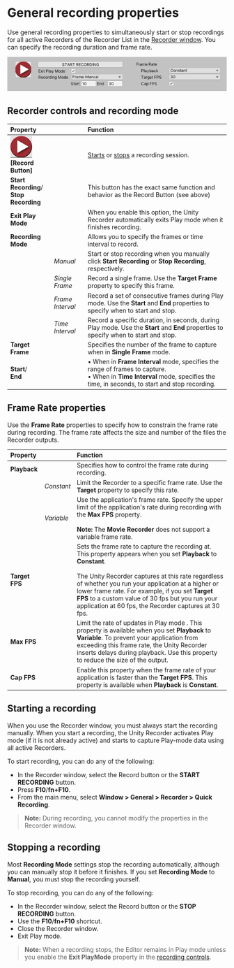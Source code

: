 # General recording properties

Use general recording properties to simultaneously start or stop recordings for all active Recorders of the Recorder List in the [Recorder window](RecordingRecorderWindow.md). You can specify the recording duration and frame rate.

![](Images/RecordingControls.png)

## Recorder controls and recording mode

|Property||Function|
|:---|:---|:---|
|![](Images/BtnRecord.png)<br/>**[Record Button]**   | | [Starts](#starting-a-recording) or [stops](stopping-a-recording) a recording session.  |
| **Start Recording**/<br/>**Stop Recording** | | This button has the exact same function and behavior as the Record Button (see above)|
|**Exit Play Mode**   | | When you enable this option, the Unity Recorder automatically exits Play mode when it finishes recording.  |
| **Recording Mode** ||Allows you to specify the frames or time interval to record.|
||_Manual_ |Start or stop recording when you manually click **Start Recording** or **Stop Recording**, respectively.|
|| _Single Frame_ |Record a single frame. Use the **Target Frame** property to specify this frame.|
|| _Frame Interval_ |Record a set of consecutive frames during Play mode. Use the **Start** and **End** properties to specify when to start and stop.|
|| _Time Interval_ |Record a specific duration, in seconds, during Play mode. Use the **Start** and **End** properties to specify when to start and stop.|
| **Target Frame** ||Specifies the number of the frame to capture when in **Single Frame** mode.|
| **Start**/ <br/> **End** ||• When in **Frame Interval** mode, specifies the range of frames to capture.<br/>• When in **Time Interval** mode, specifies the time, in seconds, to start and stop recording.|

## Frame Rate properties

Use the **Frame Rate** properties to specify how to constrain the frame rate during recording. The frame rate affects the size and number of the files the Recorder outputs.

|Property||Function|
|:---|:---|:---|
| **Playback** ||Specifies how to control the frame rate during recording.|
|| _Constant_ |Limit the Recorder to a specific frame rate. Use the **Target** property to specify this rate.|
|| _Variable_ |Use the application's frame rate. Specify the upper limit of the application's rate during recording with the **Max FPS** property.<br/><br/> **Note:** The **Movie Recorder** does not support a variable frame rate.|
| **Target FPS** ||Sets the frame rate to capture the recording at. This property appears when you set **Playback** to **Constant**. <br/><br/> The Unity Recorder captures at this rate regardless of whether you run your application at a higher or lower frame rate. For example, if you set **Target FPS** to a custom value of 30 fps but you run your application at 60 fps, the Recorder captures at 30 fps.|
| **Max FPS** ||Limit the rate of updates in Play mode . This property is available when you set **Playback** to **Variable**. To prevent your application from exceeding this frame rate, the Unity Recorder inserts delays during playback. Use this property to reduce the size of the output.|
| **Cap FPS** ||Enable this property when the frame rate of your application is faster than the **Target FPS**. This property is available when **Playback** is **Constant**.|

## Starting a recording

When you use the Recorder window, you must always start the recording manually. When you start a recording, the Unity Recorder activates Play mode (if it is not already active) and starts to capture Play-mode data using all active Recorders.

To start recording, you can do any of the following:
  - In the Recorder window, select the Record button or the **START RECORDING** button.
  - Press **F10**/**fn+F10**.
  - From the main menu, select **Window > General > Recorder > Quick Recording**.

> **Note:** During recording, you cannot modify the properties in the Recorder window.

## Stopping a recording

Most **Recording Mode** settings stop the recording automatically, although you can manually stop it before it finishes. If you set **Recording Mode** to **Manual**, you must stop the recording yourself.

To stop recording, you can do any of the following:
  - In the Recorder window, select the Record button or the **STOP RECORDING** button.
  - Use the **F10**/**fn+F10** shortcut.
  - Close the Recorder window.
  - Exit Play mode.

> **Note:** When a recording stops, the Editor remains in Play mode unless you enable the **Exit PlayMode** property in the [recording controls](#setting-up-a-recording).
